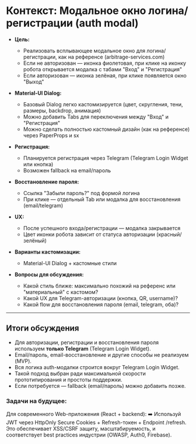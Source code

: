 # Контекст: Модальное окно логина/регистрации (auth modal)

- **Цель:**
  - Реализовать всплывающее модальное окно для логина/регистрации, как на референсе (arbitrage-services.com)
  - Если не авторизован — иконка фиолетовая, при клике на иконку робота открывается модалка с табами "Вход" и "Регистрация"
  - Если авторизован — иконка зелёная, при клике появляется окно "Выход"

- **Material-UI Dialog:**
  - Базовый Dialog легко кастомизируется (цвет, скругления, тени, размеры, backdrop, анимация)
  - Можно добавить Tabs для переключения между "Вход" и "Регистрация"
  - Можно сделать полностью кастомный дизайн (как на референсе) через PaperProps и sx

- **Регистрация:**
  - Планируется регистрация через Telegram (Telegram Login Widget или кнопка)
  - Возможен fallback на email/пароль

- **Восстановление пароля:**
  - Ссылка "Забыли пароль?" под формой логина
  - При клике — отдельный Tab или модалка для восстановления (email/telegram)

- **UX:**
  - После успешного входа/регистрации — модалка закрывается
  - Цвет иконки робота зависит от статуса авторизации (красный/зелёный)

- **Варианты кастомизации:**
  - Material-UI Dialog + кастомные стили
  

- **Вопросы для обсуждения:**
  - Какой стиль ближе: максимально похожий на референс или "материальный" с кастомом?
  - Какой UX для Telegram-авторизации (кнопка, QR, username)?
  - Какой flow для восстановления пароля (email, telegram, оба)? 

---

## Итоги обсуждения

- Для авторизации, регистрации и восстановления пароля используем **только Telegram** (Telegram Login Widget).
- Email/пароль, email-восстановление и другие способы не реализуем (MVP).
- Вся логика auth-модалки строится вокруг Telegram Login Widget.
- Такой подход выбран ради максимальной скорости прототипирования и простоты поддержки.
- Если потребуется — fallback (email/пароль) можно добавить позже. 



### Задачи на будущее:
Для современного Web-приложения (React + backend):
➡️ Используй JWT через HttpOnly Secure Cookies + Refresh-токен + Endpoint /refresh.
Это обеспечивает XSS/CSRF защиту, масштабируемость, и соответствует best practices индустрии (OWASP, Auth0, Firebase).